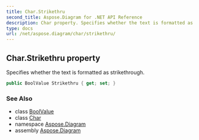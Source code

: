 ```yaml
---
title: Char.Strikethru
second_title: Aspose.Diagram for .NET API Reference
description: Char property. Specifies whether the text is formatted as strikethrough
type: docs
url: /net/aspose.diagram/char/strikethru/
---
```

## Char.Strikethru property

Specifies whether the text is formatted as strikethrough.

```csharp
public BoolValue Strikethru { get; set; }
```

### See Also

* class [BoolValue](../../boolvalue/)
* class [Char](../)
* namespace [Aspose.Diagram](../../char/)
* assembly [Aspose.Diagram](../../../)


